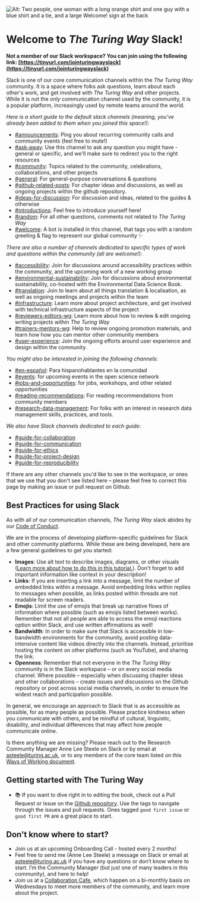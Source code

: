 ![Alt: Two people, one woman with a long orange shirt and one guy with a blue shirt and a tie, and a large Welcome! sign at the back](https://i.imgur.com/NXOPPc4.jpg)

# Welcome to *The Turing Way* Slack!

**Not a member of our Slack workspace? You can join using the following link: [https://tinyurl.com/jointuringwayslack](https://tinyurl.com/jointuringwayslack)**

Slack is one of our core communication channels within the *The Turing Way* community. It is a space where folks ask questions, learn about each other's work, and get involved with *The Turing Way* and other projects. While it is not the *only* communication channel used by the community, it is a popular platform, increasingly used by remote teams around the world.

*Here is a short guide to the default slack channels (meaning, you've already been added to them when you joined this space!)*:
* [#announcements](https://theturingway.slack.com/archives/C014ZE7SKK3): Ping you about recurring community calls and community events (feel free to mute!)
* [#ask-away](https://theturingway.slack.com/archives/C01ESKR7WN4): Use this channel to ask any question you might have - general or specific, and we'll make sure to redirect you to the right resources
* [#community](https://theturingway.slack.com/archives/C014KE9A9LM): Topics related to the community, celebrations, collaborations, and other projects 
* [#general](https://theturingway.slack.com/archives/C014LRAK48J): For general-purpose conversations & questions
* [#github-related-posts](https://theturingway.slack.com/archives/C014LRL27KL): For chapter ideas and discussions, as well as ongoing projects within the github repository.
* [#ideas-for-discussion](https://theturingway.slack.com/archives/C014ZE7SL9F): For discussion and ideas, related to the guides & otherwise
* [#introductions](https://theturingway.slack.com/archives/C014LUYEF5G): Feel free to introduce yourself here!
* [#random](https://theturingway.slack.com/archives/C01BUPURLAW): For all other questions, comments not related to *The Turing Way*
* [#welcome](https://theturingway.slack.com/archives/C014ZE49HH7): A bot is installed in this channel, that tags you with a random greeting & flag to represent our global community :sparkles:

*There are also a number of channels dedicated to specific types of work and questions within the community (all are welcome!)*:

* [#accessibility](https://theturingway.slack.com/archives/C01E654A42E): Join for discussions around accessibility practices within the community, and the upcoming work of a new working group
* [#environmental-sustainability](https://theturingway.slack.com/archives/C04RCMAEPUZ): Join for discussions about environmental sustainability, co-hosted with the Environmental Data Science Book.
* [#translation](https://theturingway.slack.com/archives/C01E17C1K35): Join to learn about all things translation & localisation, as well as ongoing meetings and projects within the team
* [#infrastructure](https://theturingway.slack.com/archives/C01EUGMQSNP): Learn more about project architecture, and get involved with technical infrastructure aspects of the project
* [#reviewers-editors-wg](https://theturingway.slack.com/archives/C043N2KSVND): Learn more about how to review & edit ongoing writing projects within *The Turing Way*
* [#trainers-mentors-wg](https://theturingway.slack.com/archives/C0425F98E5U): Help to review ongoing promotion materials, and learn how how you can mentor other community members
* [#user-experience](https://theturingway.slack.com/archives/C052J9UCGMP): Join the ongoing efforts around user experience and design within the community.

*You might also be interested in joining the following channels*:
* [#en-español](https://theturingway.slack.com/archives/C01DY1F5R53): Para hispanohablantes en la comunidad
* [#events](https://theturingway.slack.com/archives/C017WM4QD24): for upcoming events in the open science network
* [#jobs-and-opportunities](https://theturingway.slack.com/archives/C02SNNW40BZ): for jobs, workshops, and other related opportunities
* [#reading-recommendations](https://theturingway.slack.com/archives/C0256MW3HDW): For reading recommendations from community members
* [#research-data-management](https://theturingway.slack.com/archives/C01FATFLDPA): For folks with an interest in research data management skills, practices, and tools.

*We also have Slack channels dedicated to each guide*:
* [#guide-for-collaboration](https://theturingway.slack.com/archives/C01LUTU8FPD)
* [#guide-for-communication](https://theturingway.slack.com/archives/C01M7APDG9X)
* [#guide-for-ethics](https://theturingway.slack.com/archives/C01CP215WF4)
* [#guide-for-project-design](https://theturingway.slack.com/archives/C01M7B1T95F)
* [#guide-for-reproducibility](https://theturingway.slack.com/archives/C023KPNR2N4)

If there are any other channels you'd like to see in the workspace, or ones that we use that you don't see listed here – please feel free to correct this page by making an issue or pull request on Github.

## Best Practices for using Slack

As with all of our communication channels, *The Turing Way* slack abides by our [Code of Conduct](https://the-turing-way.netlify.app/community-handbook/coc.html).

We are in the process of developing platform-specific guidelines for Slack and other community platforms. While these are being developed, here are a few general guidelines to get you started:

* **Images**: Use alt text to describe images, diagrams, or other visuals ([Learn more about how to do this in this tutorial.](https://slack.com/intl/en-gb/resources/using-slack/how-to-boost-accessibility-in-slack&utm_medium=promo)). Don't forget to add important information like context in your description!
* **Links**: If you are inserting a link into a message, limit the number of embedded links within a message. Avoid embedding links within replies to messages when possible, as links posted within threads are not readable for screen readers.
* **Emojis**: Limit the use of emojis that break up narrative flows of information where possible (such as emojis listed between works). Remember that not all people are able to access the emoji reactions option within Slack, and use written affirmations as well!
* **Bandwidth**: In order to make sure that Slack is accessible in low-bandwidth environments for the community, avoid posting data-intensive content like videos directly into the channels. Instead, prioritise hosting the content on other platforms (such as YouTube), and sharing the link.
* **Openness**: Remember that not everyone in the *The Turing Way* community is in the Slack workspace – or on every social media channel. Where possible – especially when discussing chapter ideas and other collaborations – create issues and discussions on the Github repository or post across social media channels, in order to ensure the widest reach and participation possible.

In general, we encourage an approach to Slack that is as accessible as possible, for as many people as possible. Please practice kindness when you communicate with others, and be mindful of cultural, linguistic, disability, and individual differences that may affect how people communicate online. 

Is there anything we are missing? Please reach out to the Research Community Manager Anne Lee Steele on Slack or by email at asteele@turing.ac.uk, or to any members of the core team listed on this [Ways of Working document](https://github.com/alan-turing-institute/the-turing-way/blob/main/ways_of_working.md).

## Getting started with The Turing Way

* :books: If you want to dive right in to editing the book, check out a Pull Request or Issue on the [Github repository](https://github.com/alan-turing-institute/the-turing-way). Use the tags to navigate through the issues and pull requests. Ones tagged `good first issue` or `good first PR` are a great place to start.

## Don't know where to start?

* Join us at an upcoming Onboarding Call - hosted every 2 months!
* Feel free to send me (Anne Lee Steele) a message on Slack or email at asteele@turing.ac.uk if you have any questions or don’t know where to start. I’m the Community Manager (but just one of many leaders in this community), and here to help! 
* Join us at a [Collaboration Cafe](https://hackmd.io/@turingway/collaboration-cafe), which happen on a bi-monthly basis on Wednesdays to meet more members of the community, and learn more about the project.
